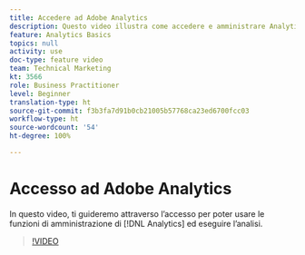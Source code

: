 ```yaml
---
title: Accedere ad Adobe Analytics
description: Questo video illustra come accedere e amministrare Analytics e iniziare l’analisi.
feature: Analytics Basics
topics: null
activity: use
doc-type: feature video
team: Technical Marketing
kt: 3566
role: Business Practitioner
level: Beginner
translation-type: ht
source-git-commit: f3b3fa7d91b0cb21005b57768ca23ed6700fcc03
workflow-type: ht
source-wordcount: '54'
ht-degree: 100%

---
```



# Accesso ad Adobe Analytics

In questo video, ti guideremo attraverso l’accesso per poter usare le funzioni di amministrazione di [!DNL Analytics] ed eseguire l’analisi.

>[!VIDEO](https://video.tv.adobe.com/v/28771/?quality=12)
